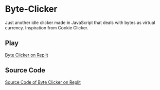 # Byte-Clicker
Just another idle clicker made in JavaScript that deals with bytes as virtual currency. Inspiration from Cookie Clicker.

## Play
[Byte Clicker on Replit](https://byte-clicker.sbutzbach07.repl.co)

## Source Code
[Source Code of Byte Clicker on Replit](https://replit.com/@SButzbach07/Byte-Clicker)
